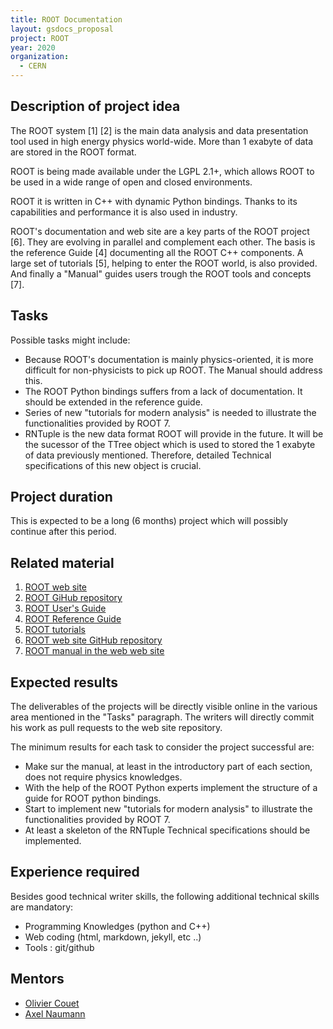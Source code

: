 ```yaml
---
title: ROOT Documentation
layout: gsdocs_proposal
project: ROOT
year: 2020
organization:
  - CERN
---
```


## Description of project idea

The ROOT system [1] [2] is the main data analysis and data presentation tool used in high
energy physics world-wide. More than 1 exabyte of data are stored in the ROOT format.

ROOT is being made available under the LGPL 2.1+, which allows
ROOT to be used in a wide range of open and closed environments.

ROOT it is written in C++ with dynamic Python bindings. Thanks to its
capabilities and performance it is also used in industry.

ROOT's documentation and web site are a key parts of the ROOT project [6]. They are
evolving in parallel and complement each other. The basis is the reference Guide [4]
documenting all the ROOT C++ components. A large set of tutorials [5], helping to
enter the ROOT world, is also provided. And finally a "Manual"
guides users trough the ROOT tools and concepts [7].


## Tasks

 Possible tasks might include:

- Because ROOT's documentation is mainly physics-oriented, it is more
  difficult for non-physicists to pick up ROOT. The Manual should address this.
- The ROOT Python bindings suffers from a lack of documentation. It should be extended in
  the reference guide.
- Series of new "tutorials for modern analysis" is needed to illustrate the
  functionalities provided by ROOT 7.
- RNTuple is the new data format ROOT will provide in the future. It will be the sucessor
  of the TTree object which is used to stored the 1 exabyte of data previously mentioned.
  Therefore, detailed Technical specifications of this new object is crucial.

## Project duration

This is expected to be a long (6 months) project which will possibly continue
after this period.

## Related material

  1. [ROOT web site](https://root.cern)
  2. [ROOT GiHub repository](https://github.com/root-project/)
  3. [ROOT User's Guide](https://root.cern/guides/users-guide)
  4. [ROOT Reference Guide](https://root.cern/doc/master/)
  5. [ROOT tutorials](https://root.cern/doc/master/group__Tutorials.html)
  6. [ROOT web site GitHub repository](https://github.com/root-project/web)
  7. [ROOT manual in the web web site](https://root-project.github.io/web/manual/)

## Expected results

The deliverables of the projects will be directly visible online in the various area
mentioned in the "Tasks" paragraph. The writers will directly commit his work as pull
requests to the web site repository.

The minimum results for each task to consider the project successful are:

- Make sur the manual, at least in the introductory part of each section, does not
  require physics knowledges.
- With the help of the ROOT Python experts implement the structure of a guide for ROOT python
  bindings.
- Start to implement new "tutorials for modern analysis" to illustrate the
  functionalities provided by ROOT 7.
- At least a skeleton of the RNTuple Technical specifications should be implemented.

## Experience required

Besides good technical writer skills, the following additional technical skills are mandatory:

  - Programming Knowledges (python and C++)
  - Web coding (html, markdown, jekyll, etc ..)
  - Tools : git/github

## Mentors

  * [Olivier Couet](mailto:olivier.couet@cern.ch)
  * [Axel Naumann](mailto:axel.naumann@cern.ch)
